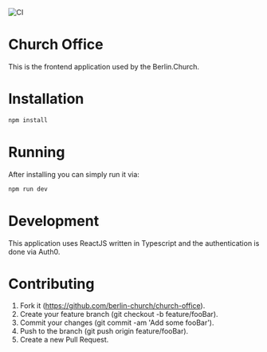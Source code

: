 ![CI](https://github.com/berlin-church/church-office/workflows/CI/badge.svg?branch=master)

# Church Office

This is the frontend application used by the Berlin.Church.


# Installation

```sh
npm install
```

# Running

After installing you can simply run it via:

```sh
npm run dev
```

# Development

This application uses ReactJS written in Typescript and the authentication is done via Auth0.

# Contributing

1. Fork it (https://github.com/berlin-church/church-office).
2. Create your feature branch (git checkout -b feature/fooBar).
3. Commit your changes (git commit -am 'Add some fooBar').
4. Push to the branch (git push origin feature/fooBar).
5. Create a new Pull Request.